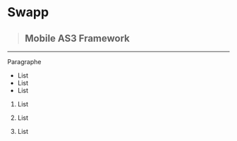 # Swapp
> ## Mobile AS3 Framework

---

Paragraphe

- List
- List
- List

1. List
2. List
3. List

	<xml>
		<test>
		</test>
	</xml>